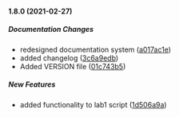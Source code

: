 #### 1.8.0 (2021-02-27)

##### Documentation Changes

*  redesigned documentation system ([a017ac1e](https://github.com/lob/generate-changelog/commit/a017ac1e528b8513b91e5014d20a8b416996a78c))
*  added changelog ([3c6a9edb](https://github.com/lob/generate-changelog/commit/3c6a9edba24376c40c51b50fbd0010d9b1c50f5b))
*  Added VERSION file ([01c743b5](https://github.com/lob/generate-changelog/commit/01c743b5b256bd76b63b3f1ac6410d2ff79a9d31))

##### New Features

*  added functionality to lab1 script ([1d506a9a](https://github.com/lob/generate-changelog/commit/1d506a9ac2f622cd6314f5d413b5705623411b66))

